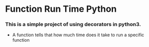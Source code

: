 # Function Run Time Python

### This is a simple project of using decorators in python3. 
- A function tells that how much time does it take to run a specific function
